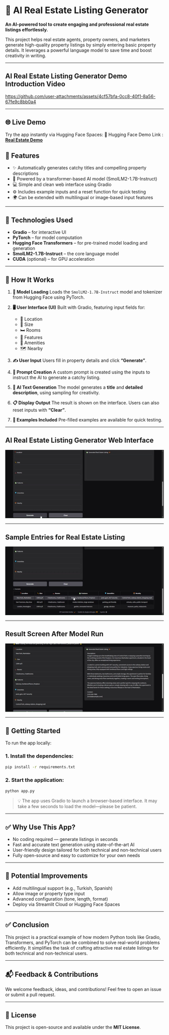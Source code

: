 # 🏡 AI Real Estate Listing Generator

**An AI-powered tool to create engaging and professional real estate listings effortlessly.**

This project helps real estate agents, property owners, and marketers generate high-quality property listings by simply entering basic property details. It leverages a powerful language model to save time and boost creativity in writing.

---

## AI Real Estate Listing Generator Demo Introduction Video

https://github.com/user-attachments/assets/4cf57bfa-0cc8-40f1-8a56-67fe9c8bb0a4

---

## 🌐 Live Demo

Try the app instantly via Hugging Face Spaces:
🔗 Hugging Face Demo Link : [**Real Estate Demo**](https://huggingface.co/spaces/ctntrk/real-estate)



## 🚀 Features

* ✨ Automatically generates catchy titles and compelling property descriptions
* 🧠 Powered by a transformer-based AI model (SmolLM2-1.7B-Instruct)
* 💻 Simple and clean web interface using Gradio
* ⚙️ Includes example inputs and a reset function for quick testing
* 🌍 Can be extended with multilingual or image-based input features

---

## 🧠 Technologies Used

* **Gradio** – for interactive UI
* **PyTorch** – for model computation
* **Hugging Face Transformers** – for pre-trained model loading and generation
* **SmolLM2-1.7B-Instruct** – the core language model
* **CUDA** (optional) – for GPU acceleration

---

## 🚀 How It Works

1. **🧠 Model Loading**
   Loads the `SmolLM2-1.7B-Instruct` model and tokenizer from Hugging Face using PyTorch.

2. **🖥️ User Interface (UI)**
   Built with Gradio, featuring input fields for:

   * 📍 Location
   * 📐 Size
   * 🛏️ Rooms
   * 🧰 Features
   * 🏡 Amenities
   * 🗺️ Nearby

3. **✍️ User Input**
   Users fill in property details and click **“Generate”**.

4. **🧾 Prompt Creation**
   A custom prompt is created using the inputs to instruct the AI to generate a catchy listing.

5. **🤖 AI Text Generation**
   The model generates a **title** and **detailed description**, using sampling for creativity.

6. **📋 Display Output**
   The result is shown on the interface. Users can also reset inputs with **“Clear”**.

7. **🧪 Examples Included**
   Pre-filled examples are available for quick testing.

---

## AI Real Estate Listing Generator Web Interface

![Alt text](https://github.com/ctntrk/AI-Real-Estate-Listing-Generator/blob/main/AI-Real-Estate-Listing-Generator-Web-Interface.jpg)

---

## Sample Entries for Real Estate Listing

![Alt text](https://github.com/ctntrk/AI-Real-Estate-Listing-Generator/blob/main/Sample-Entries-for-Real-Estate-Listing.jpg)

---

## Result Screen After Model Run

![Alt text](https://github.com/ctntrk/AI-Real-Estate-Listing-Generator/blob/main/Result-Screen-After-Model-Run.jpg)

---

## 🔧 Getting Started

To run the app locally:

### 1. Install the dependencies:

```bash
pip install -r requirements.txt
```

### 2. Start the application:

```bash
python app.py
```

> 💡 The app uses Gradio to launch a browser-based interface. It may take a few seconds to load the model—please be patient.

---

## ✅ Why Use This App?

* No coding required — generate listings in seconds
* Fast and accurate text generation using state-of-the-art AI
* User-friendly design tailored for both technical and non-technical users
* Fully open-source and easy to customize for your own needs

---

## 🧩 Potential Improvements

* Add multilingual support (e.g., Turkish, Spanish)
* Allow image or property type input
* Advanced configuration (tone, length, format)
* Deploy via Streamlit Cloud or Hugging Face Spaces

---
## ✅ Conclusion

This project is a practical example of how modern Python tools like Gradio, Transformers, and PyTorch can be combined to solve real-world problems efficiently. It simplifies the task of crafting attractive real estate listings for both technical and non-technical users.

---

## 📬 Feedback & Contributions

We welcome feedback, ideas, and contributions! Feel free to open an issue or submit a pull request.

---

## 📄 License

This project is open-source and available under the **MIT License**.
